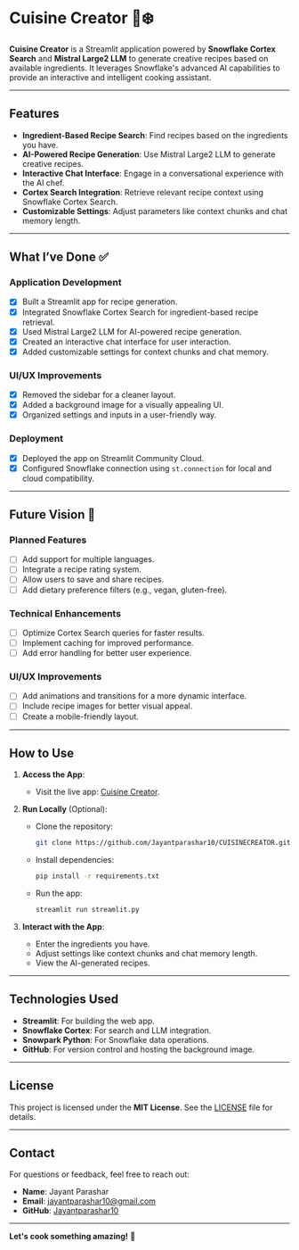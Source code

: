 # Cuisine Creator 🍴❄️

**Cuisine Creator** is a Streamlit application powered by **Snowflake Cortex Search** and **Mistral Large2 LLM** to generate creative recipes based on available ingredients. It leverages Snowflake's advanced AI capabilities to provide an interactive and intelligent cooking assistant.

---

## Features
- **Ingredient-Based Recipe Search**: Find recipes based on the ingredients you have.
- **AI-Powered Recipe Generation**: Use Mistral Large2 LLM to generate creative recipes.
- **Interactive Chat Interface**: Engage in a conversational experience with the AI chef.
- **Cortex Search Integration**: Retrieve relevant recipe context using Snowflake Cortex Search.
- **Customizable Settings**: Adjust parameters like context chunks and chat memory length.

---

## What I’ve Done ✅

### Application Development
- [x] Built a Streamlit app for recipe generation.
- [x] Integrated Snowflake Cortex Search for ingredient-based recipe retrieval.
- [x] Used Mistral Large2 LLM for AI-powered recipe generation.
- [x] Created an interactive chat interface for user interaction.
- [x] Added customizable settings for context chunks and chat memory.

### UI/UX Improvements
- [x] Removed the sidebar for a cleaner layout.
- [x] Added a background image for a visually appealing UI.
- [x] Organized settings and inputs in a user-friendly way.

### Deployment
- [x] Deployed the app on Streamlit Community Cloud.
- [x] Configured Snowflake connection using `st.connection` for local and cloud compatibility.

---

## Future Vision 🚀

### Planned Features
- [ ] Add support for multiple languages.
- [ ] Integrate a recipe rating system.
- [ ] Allow users to save and share recipes.
- [ ] Add dietary preference filters (e.g., vegan, gluten-free).

### Technical Enhancements
- [ ] Optimize Cortex Search queries for faster results.
- [ ] Implement caching for improved performance.
- [ ] Add error handling for better user experience.

### UI/UX Improvements
- [ ] Add animations and transitions for a more dynamic interface.
- [ ] Include recipe images for better visual appeal.
- [ ] Create a mobile-friendly layout.

---

## How to Use

1. **Access the App**:
   - Visit the live app: [Cuisine Creator](https://cuisinecreator.streamlit.app/).

2. **Run Locally** (Optional):
   - Clone the repository:
     ```bash
     git clone https://github.com/Jayantparashar10/CUISINECREATOR.git
     ```
   - Install dependencies:
     ```bash
     pip install -r requirements.txt
     ```
   - Run the app:
     ```bash
     streamlit run streamlit.py
     ```

3. **Interact with the App**:
   - Enter the ingredients you have.
   - Adjust settings like context chunks and chat memory length.
   - View the AI-generated recipes.

---

## Technologies Used
- **Streamlit**: For building the web app.
- **Snowflake Cortex**: For search and LLM integration.
- **Snowpark Python**: For Snowflake data operations.
- **GitHub**: For version control and hosting the background image.

---

## License
This project is licensed under the **MIT License**. See the [LICENSE](LICENSE) file for details.

---

## Contact
For questions or feedback, feel free to reach out:
- **Name**: Jayant Parashar
- **Email**: jayantparashar10@gmail.com
- **GitHub**: [Jayantparashar10](https://github.com/Jayantparashar10)

---

**Let's cook something amazing!** 🍳
